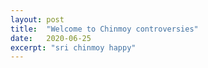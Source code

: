 ```yaml
---
layout: post
title:  "Welcome to Chinmoy controversies"
date:   2020-06-25
excerpt: "sri chinmoy happy"
---
```


